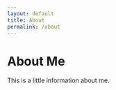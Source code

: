 ```yaml
---
layout: default
title: About
permalink: /about
---
```


# About Me
This is a little information about me.
